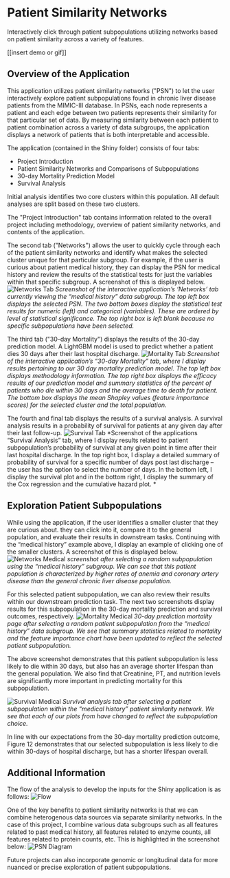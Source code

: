 # Patient Similarity Networks
Interactively click through patient subpopulations utilizing networks based on patient similarity across a variety of features. 

[[insert demo or gif]]

## Overview of the Application
This application utilizes patient similarity networks ("PSN") to let the user interactively explore patient subpopulations found in chronic liver disease patients from the MIMIC-III database. In PSNs, each node represents a patient and each edge between two patients represents their similarity for that particular set of data. By measuring similarity between each patient to patient combination across a variety of data subgroups, the application displays a network of patients that is both interpretable and accessible.

The application (contained in the Shiny folder) consists of four tabs:
  * Project Introduction
  * Patient Similarity Networks and Comparisons of Subpopulations
  * 30-day Mortality Prediction Model
  * Survival Analysis 

Initial analysis identifies two core clusters within this population. All default analyses are split based on these two clusters. 

The "Project Introduction" tab contains information related to the overall project including methodology, overview of patient similarity networks, and contents of the application. 

The second tab ("Networks") allows the user to quickly cycle through each of the patient similarity networks and identify what makes the selected cluster unique for that particular subgroup.  For example, if the user is curious about patient medical history, they can display the PSN for medical history and review the results of the statistical tests for just the variables within that specific subgroup. A screenshot of this is displayed below. 
![Networks Tab](./img/networks_tab.JPG)
*Screenshot of the interactive application’s ‘Networks’ tab currently viewing the “medical history” data subgroup. The top left box displays the selected PSN. The two bottom boxes display the statistical test results for numeric (left) and categorical (variables). These are ordered by level of statistical significance. The top right box is left blank because no specific subpopulations have been selected.*

The third tab ("30-day Mortality") displays the results of the 30-day prediction model. A LightGBM model is used to predict whether a patient dies 30 days after their last hospital discharge. 
![Mortality Tab](./img/mortality_tab.JPG)
*Screenshot of the interactive application’s “30-day Mortality” tab, where I display results pertaining to our 30 day mortality prediction model. The top left box displays methodology information. The top right box displays the efficacy results of our prediction model and summary statistics of the percent of patients who die within 30 days and the average time to death for patient. The bottom box displays the mean Shapley values (feature importance scores) for the selected cluster and the total population.*

The fourth and final tab displays the results of a survival analysis.  A survival analysis results in a probability of survival for patients at any given day after their last follow-up.
![Survival Tab](./img/survival_tab.JPG)
*Screenshot of the applications “Survival Analysis” tab, where I display results related to patient subpopulation’s probability of survival at any given point in time after their last hospital discharge. In the top right box, I display a detailed summary of probability of survival for a specific number of days post last discharge – the user has the option to select the number of days. In the bottom left, I display the survival plot and in the bottom right, I display the summary of the Cox regression and the cumulative hazard plot. *


## Exploration Patient Subpopulations
While using the application, if the user identifies a smaller cluster that they are curious about.  they can click into it, compare it to the general population, and evaluate their results in downstream tasks.  Continuing with the “medical history” example above, I display an example of clicking one of the smaller clusters. A screenshot of this is displayed below. 
![Networks Medical](./img/networks_medical_history.jpg)
*screenshot after selecting a random subpopulation using the “medical history” subgroup.  We can see that this patient population is characterized by higher rates of anemia and coronary artery disease than the general chronic liver disease population.*

For this selected patient subpopulation, we can also review their results within our downstream prediction task. The next two screenshots display results for this subpopulation in the 30-day mortality prediction and survival outcomes, respectively. 
![Mortality Medical](./img/mortality_medical_history.jpg)
*30-day prediction mortality page after selecting a random patient subpopulation from the “medical history” data subgroup. We see that summary statistics related to mortality and the feature importance chart have been updated to reflect the selected patient subpopulation.*

The above screenshot demonstrates that this patient subpopulation is less likely to die within 30 days, but also has an average shorter lifespan than the general population. We also find that Creatinine, PT, and nutrition levels are significantly more important in predicting mortality for this subpopulation. 

![Survival Medical](./img/survival_medical_history.jpg)
*Survival analysis tab after selecting a patient subpopulation within the “medical history” patient similarity network. We see that each of our plots from have changed to reflect the subpopulation choice.*

In line with our expectations from the 30-day mortality prediction outcome, Figure 12 demonstrates that our selected subpopulation is less likely to die within 30-days of hospital discharge, but has a shorter lifespan overall. 

## Additional Information

The flow of the analysis to develop the inputs for the Shiny application is as follows:
![Flow](./img/Capture.JPG)

One of the key benefits to patient similarity networks is that we can combine heterogenous data sources via separate similarity networks. In the case of this project, I combine various data subgroups such as all features related to past medical history, all features related to enzyme counts, all features related to protein counts, etc. This is highlighted in the screenshot below:
![PSN Diagram](./img/psn_diagram.JPG)

Future projects can also incorporate genomic or longitudinal data for more nuanced or precise exploration of patient subpopulations.

